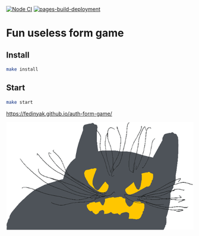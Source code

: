 [![Node CI](https://github.com/Fedinyak/auth-form-game/actions/workflows/nodejs.yml/badge.svg)](https://github.com/Fedinyak/auth-form-game/actions/workflows/nodejs.yml)
[![pages-build-deployment](https://github.com/Fedinyak/auth-form-game/actions/workflows/pages/pages-build-deployment/badge.svg)](https://github.com/Fedinyak/auth-form-game/actions/workflows/pages/pages-build-deployment)

# Fun useless form game

## Install

```sh
make install
```

## Start

```sh
make start
```

https://fedinyak.github.io/auth-form-game/

<img width="646" alt="cat" src="/src/assets/cat.png">

